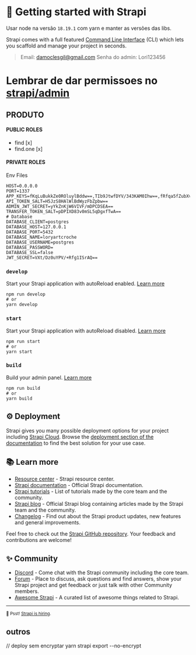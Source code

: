 
# 🚀 Getting started with Strapi


Usar node na versão `18.19.1` com yarn e manter as versões das libs.


Strapi comes with a full featured [Command Line Interface](https://docs.strapi.io/dev-docs/cli) (CLI) which lets you scaffold and manage your project in seconds.

> Email: damoclesgil@gmail.com
> Senha do admin: Lori123456

# Lembrar de dar permissoes no [strapi/admin](http://localhost:1337/admin/)

## PRODUTO

#### PUBLIC ROLES

* find [x]
* find.one [x]

#### PRIVATE ROLES

Env Files

```env
HOST=0.0.0.0
PORT=1337
APP_KEYS=fKqLuBukkZe0ROluylBddw==,TIb9JtwfDYV/343KAM0Ihw==,fRfqa5fZubXvcnkbeHsp5g==,Sno1JldL2bCyZlmnr5eOMw==
API_TOKEN_SALT=H5JzS8HAlWlBdWyzFbZpbw==
ADMIN_JWT_SECRET=yYkZnKjW6VIVF/mDPCDSEA==
TRANSFER_TOKEN_SALT=pDPIXD83v0mSL5qDgxfTwA==
# Database
DATABASE_CLIENT=postgres
DATABASE_HOST=127.0.0.1
DATABASE_PORT=5432
DATABASE_NAME=loryartcroche
DATABASE_USERNAME=postgres
DATABASE_PASSWORD=
DATABASE_SSL=false
JWT_SECRET=VXt/Dz0uYPV/+Rfg1ISrAQ==
```

### `develop`

Start your Strapi application with autoReload enabled. [Learn more](https://docs.strapi.io/dev-docs/cli#strapi-develop)

```
npm run develop
# or
yarn develop
```

### `start`

Start your Strapi application with autoReload disabled. [Learn more](https://docs.strapi.io/dev-docs/cli#strapi-start)

```
npm run start
# or
yarn start
```

### `build`

Build your admin panel. [Learn more](https://docs.strapi.io/dev-docs/cli#strapi-build)

```
npm run build
# or
yarn build
```

## ⚙️ Deployment

Strapi gives you many possible deployment options for your project including [Strapi Cloud](https://cloud.strapi.io). Browse the [deployment section of the documentation](https://docs.strapi.io/dev-docs/deployment) to find the best solution for your use case.

## 📚 Learn more

- [Resource center](https://strapi.io/resource-center) - Strapi resource center.
- [Strapi documentation](https://docs.strapi.io) - Official Strapi documentation.
- [Strapi tutorials](https://strapi.io/tutorials) - List of tutorials made by the core team and the community.
- [Strapi blog](https://strapi.io/blog) - Official Strapi blog containing articles made by the Strapi team and the community.
- [Changelog](https://strapi.io/changelog) - Find out about the Strapi product updates, new features and general improvements.

Feel free to check out the [Strapi GitHub repository](https://github.com/strapi/strapi). Your feedback and contributions are welcome!

## ✨ Community

- [Discord](https://discord.strapi.io) - Come chat with the Strapi community including the core team.
- [Forum](https://forum.strapi.io/) - Place to discuss, ask questions and find answers, show your Strapi project and get feedback or just talk with other Community members.
- [Awesome Strapi](https://github.com/strapi/awesome-strapi) - A curated list of awesome things related to Strapi.

---

<sub>🤫 Psst! [Strapi is hiring](https://strapi.io/careers).</sub>


## outros
// deploy sem encryptar
yarn strapi export --no-encrypt